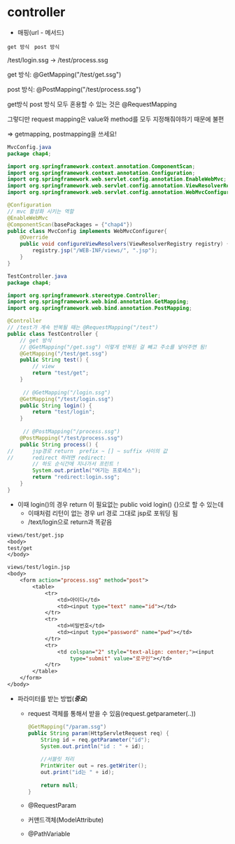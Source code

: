 # controller

- 매핑(url - 메서드)

`get 방식 `				`post 방식`

/test/login.ssg -> /test/process.ssg

get 방식: @GetMapping("/test/get.ssg")

post 방식: @PostMapping("/test/process.ssg")

get방식 post 방식 모두 혼용할 수 있는 것은 @RequestMapping

그렇디만 request mapping은 value와 method를 모두 지정해줘야하기 때문에 불편

=> getmapping, postmapping을 쓰세요!



```java
MvcConfig.java
package chap4;

import org.springframework.context.annotation.ComponentScan;
import org.springframework.context.annotation.Configuration;
import org.springframework.web.servlet.config.annotation.EnableWebMvc;
import org.springframework.web.servlet.config.annotation.ViewResolverRegistry;
import org.springframework.web.servlet.config.annotation.WebMvcConfigurer;

@Configuration
// mvc 활성화 시키는 역할
@EnableWebMvc
@ComponentScan(basePackages = {"chap4"})
public class MvcConfig implements WebMvcConfigurer{
	@Override
	public void configureViewResolvers(ViewResolverRegistry registry) {
		registry.jsp("/WEB-INF/views/", ".jsp");
	}
}
```

```java
TestController.java
package chap4;

import org.springframework.stereotype.Controller;
import org.springframework.web.bind.annotation.GetMapping;
import org.springframework.web.bind.annotation.PostMapping;

@Controller
// /test가 계속 반복될 때는 @RequestMapping("/test")
public class TestController {
	// get 방식
    // @GetMapping("/get.ssg") 이렇게 반복된 걸 빼고 주소를 넣어주면 됨!
	@GetMapping("/test/get.ssg")
	public String test() {
		// view 
		return "test/get";
	}
	
     // @GetMapping("/login.ssg")
	@GetMapping("/test/login.ssg")
	public String login() {
		return "test/login";
	}
    
     // @PostMapping("/process.ssg")
	@PostMapping("/test/process.ssg")
	public String process() {
//		jsp경로 return  prefix ~ [] ~ suffix 사이의 값
//		redirect 하려면 redirect:
        // 하도 순식간에 지나가서 프린트 !
		System.out.println("여기는 프로세스");
		return "redirect:login.ssg";
	}
}
```

* 이때 login()의 경우 return 이 필요없는 public void login() {}으로 할 수 있는데 
  * 이때처럼 리턴이 없는 경우 url 경로 그대로 jsp로 포워딩 됨
  * /text/login으로 return과 똑같음

```jsp
views/test/get.jsp
<body>
test/get
</body>

views/test/login.jsp
<body>
	<form action="process.ssg" method="post">
		<table>
			<tr>
				<td>아이디</td>
				<td><input type="text" name="id"></td>
			</tr>
			<tr>
				<td>비밀번호</td>
				<td><input type="password" name="pwd"></td>
			</tr>
			<tr>
				<td colspan="2" style="text-align: center;"><input
					type="submit" value="로구인"></td>
			</tr>
		</table>
	</form>
</body>
```



* 파라미터를 받는 방법(***중요***)

  * request 객체를 통해서 받을 수 있음(request.getparameter(..))

    ```java
    @GetMapping("/param.ssg")
    public String param(HttpServletRequest req) {
        String id = req.getParameter("id");
        System.out.println("id : " + id);
        
        //서블릿 처리
        PrintWriter out = res.getWriter();
        out.print("id는 " + id);
        
        return null;
    }
    ```

  * @RequestParam

  * 커맨드객체(ModelAttribute)

  * @PathVariable

  